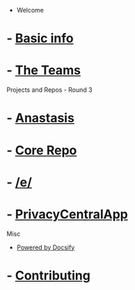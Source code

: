  - Welcome
#   - [Basic info](/general/start.md "The Basic info")
#  - [The Teams](/general/teams.md "The Teams")


 Projects and Repos - Round 3
#  - **[Anastasis](/teams/Anastasis.md)**
#    - [Core Repo](https://github.com/LedgerProject/Anastasis)
#  - **[/e/](/teams/e.md)**
#    - [PrivacyCentralApp](https://github.com/LedgerProject/e_privacycentralapp)


 Misc
 - [Powered by Docsify](https://docsify.js.org/)
# - [Contributing](/general/contributing.md)


<!--- Comments here --->